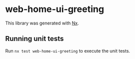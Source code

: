 # web-home-ui-greeting

This library was generated with [Nx](https://nx.dev).

## Running unit tests

Run `nx test web-home-ui-greeting` to execute the unit tests.
